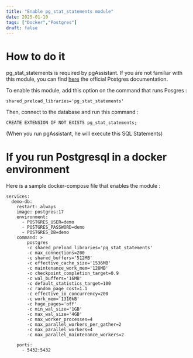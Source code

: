 ```yaml
---
title: "Enable pg_stat_statements module"
date: 2025-01-10
tags: ["Docker","Postgres"]
draft: false
---
```


# How to do it

pg_stat_statements is required by pgAssistant. If you are not familiar with this module, you can find [here](https://www.postgresql.org/docs/current/pgstatstatements.html) the official Postgres documentation.

To enable this module, add this option on the command that runs Posgres : 

```
shared_preload_libraries='pg_stat_statements'
```
Then, connect to the database and run this command :
```
CREATE EXTENSION IF NOT EXISTS pg_stat_statements;
```

(When you run pgAssistant, he will execute this SQL Statements)

# If you run Postgresql in a docker environment

Here is a sample docker-compose file that enables the module : 

```
services:
  demo-db:
    restart: always
    image: postgres:17
    environment:
      - POSTGRES_USER=demo
      - POSTGRES_PASSWORD=demo
      - POSTGRES_DB=demo
    command: >
        postgres
        -c shared_preload_libraries='pg_stat_statements'
        -c max_connections=200
        -c shared_buffers='512MB'
        -c effective_cache_size='1536MB'
        -c maintenance_work_mem='128MB'
        -c checkpoint_completion_target=0.9
        -c wal_buffers='16MB'
        -c default_statistics_target=100
        -c random_page_cost=1.1
        -c effective_io_concurrency=200
        -c work_mem='1310kB'
        -c huge_pages='off'
        -c min_wal_size='1GB'
        -c max_wal_size='4GB'
        -c max_worker_processes=4
        -c max_parallel_workers_per_gather=2
        -c max_parallel_workers=4
        -c max_parallel_maintenance_workers=2
     
    ports:
      - 5432:5432
```


